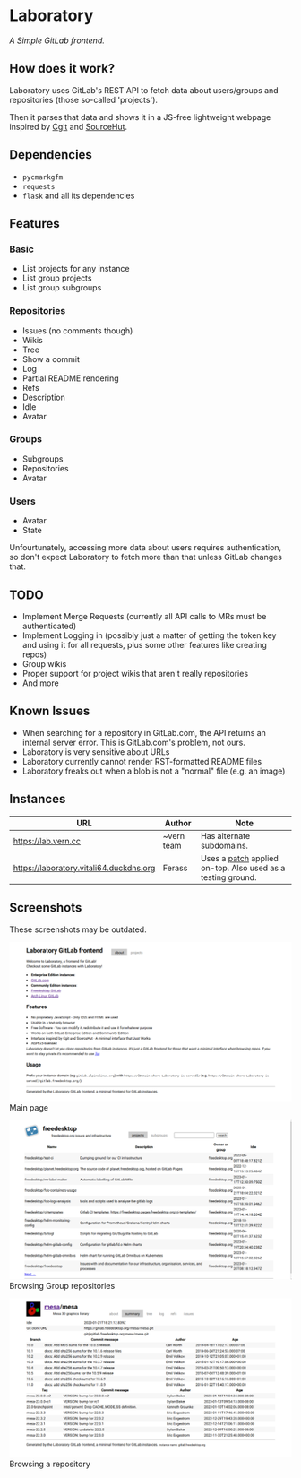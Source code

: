 # Laboratory

*A Simple GitLab frontend.*

## How does it work?

Laboratory uses GitLab's REST API to fetch data about users/groups and 
repositories (those so-called 'projects').

Then it parses that data and shows it in a JS-free lightweight webpage 
inspired by [Cgit](https://git.zx2c4.org/) and [SourceHut](https://sr.ht/).

## Dependencies

* `pycmarkgfm`
* `requests`
* `flask` and all its dependencies

## Features

### Basic

* List projects for any instance
* List group projects
* List group subgroups

### Repositories

* Issues (no comments though)
* Wikis
* Tree
* Show a commit
* Log
* Partial README rendering
* Refs
* Description
* Idle
* Avatar

### Groups

* Subgroups
* Repositories
* Avatar

### Users

* Avatar
* State

Unfourtunately, accessing more data about users requires authentication, 
so don't expect Laboratory to fetch more than that unless GitLab changes 
that.

## TODO

* Implement Merge Requests (currently all API calls to MRs must be 
  authenticated)
* Implement Logging in (possibly just a matter of getting the token key and 
  using it for all requests, plus some other features like creating repos)
* Group wikis
* Proper support for project wikis that aren't really repositories
* And more

## Known Issues

* When searching for a repository in GitLab.com, the API returns an internal 
  server error. This is GitLab.com's problem, not ours.
* Laboratory is very sensitive about URLs
* Laboratory currently cannot render RST-formatted README files
* Laboratory freaks out when a blob is not a "normal" file (e.g. an image)

## Instances

| URL | Author | Note |
|-----|--------|------|
| https://lab.vern.cc | ~vern team | Has alternate subdomains. |
| https://laboratory.vitali64.duckdns.org | Ferass | Uses a [patch](https://git.vitali64.duckdns.org/misc/laboratory.vitali64.duckdns.org.git) applied on-top. Also used as a testing ground. |

## Screenshots

These screenshots may be outdated.

<img src="screenshots/main.png">Main page</img>

<img src="screenshots/group.png">Browsing Group repositories</img>

<img src="screenshots/repo.png">Browsing a repository</img>
